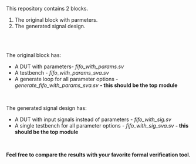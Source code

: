 This repository contains 2 blocks.
1. The original block with parmeters.
2. The generated signal design.

</br></br>

The original block has:
- A DUT with parameters- *fifo_with_params.sv*
- A testbench - *fifo_with_params_sva.sv*
- A generate loop for all parameter options - *generate_fifo_with_params_sva.sv* **- this should be the top module**

</br>

The generated signal design has:
- A DUT with input signals instead of parameters - *fifo_with_sig.sv*
- A single testbench for all parameter options - *fifo_with_sig_sva.sv* **- this should be the top module**

</br>

**Feel free to compare the results with your favorite formal verification tool.**
